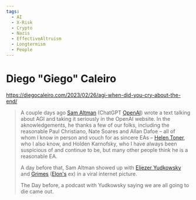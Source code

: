 ```yaml
---
tags:
  - AI
  - X-Risk
  - Crypto
  - Nazis
  - EffectiveAltruism
  - Longtermism
  - People
---
```

# Diego "Giego" Caleiro

https://diegocaleiro.com/2023/02/26/agi-when-did-you-cry-about-the-end/

>A couple days ago [Sam Altman](Sam%20Altman.md) (ChatGPT [OpenAI](OpenAI.md)) wrote a text talking about AGI and taking it seriously in the OpenAI website. In the aknowledgements, he thanks a few of our folks, including the reasonable Paul Christiano, Nate Soares and Allan Dafoe – all of whom I know in person and vouch for as sincere EAs – [Helen Toner](Helen%20Toner.md), who I also know, and Holden Karnofsky, who I have always been suspicious of and continue to be, but many other people think he is a reasonable EA.
>
>A day before that, Sam Altman showed up with [Eliezer Yudkowsky](Eliezer%20Yudkowsky.md) and [Grimes](Grimes.md) ([Elon's](Elon%20Musk.md) ex) in a viral internet picture.
>
>The Day before, a podcast with Yudkowsky saying we are all going to die came out.